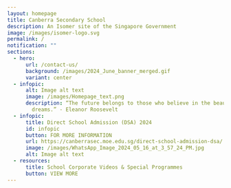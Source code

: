```yaml
---
layout: homepage
title: Canberra Secondary School
description: An Isomer site of the Singapore Government
image: /images/isomer-logo.svg
permalink: /
notification: ""
sections:
  - hero:
      url: /contact-us/
      background: /images/2024_June_banner_merged.gif
      variant: center
  - infopic:
      alt: Image alt text
      image: /images/Homepage_text.png
      description: “The future belongs to those who believe in the beauty of their
        dreams.” - Eleanor Roosevelt
  - infopic:
      title: Direct School Admission (DSA) 2024
      id: infopic
      button: FOR MORE INFORMATION
      url: https://canberrasec.moe.edu.sg/direct-school-admission-dsa/
      image: /images/WhatsApp_Image_2024_05_16_at_3_57_24_PM.jpg
      alt: Image alt text
  - resources:
      title: School Corporate Videos & Special Programmes
      button: VIEW MORE
---
```

